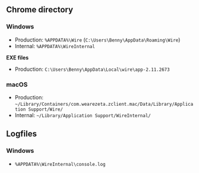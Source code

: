 ## Chrome directory

### Windows

- Production: `%APPDATA%\Wire` (`C:\Users\Benny\AppData\Roaming\Wire`)
- Internal: `%APPDATA%\WireInternal`

**EXE files**

- Production: `C:\Users\Benny\AppData\Local\wire\app-2.11.2673`

### macOS

- Production: `~/Library/Containers/com.wearezeta.zclient.mac/Data/Library/Application Support/Wire/`
- Internal: `~/Library/Application Support/WireInternal/`

## Logfiles

### Windows

- `%APPDATA%\WireInternal\console.log`